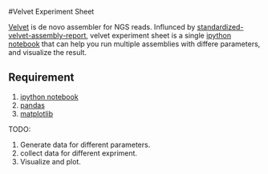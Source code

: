 #Velvet Experiment Sheet

[Velvet](https://github.com/dzerbino/velvet) is de novo assembler for NGS reads.
Influnced by [standardized-velvet-assembly-report](http://code.google.com/p/standardized-velvet-assembly-report/), 
velvet experiment sheet is a single [ipython notebook](http://ipython.org/ipython-doc/dev/interactive/htmlnotebook.html) that can 
help you run multiple assemblies with differe parameters, and visualize the result. 

<!-- You can use this experiment sheet to keep track of your tasks, and your results in the same place.
using ipython notebook this is possible. Also, an advantage of using is that you can put your experiment sheet
under source control and track the history of your work. -->

## Requirement
1. [ipython notebook](http://pandas.pydata.org)
2. [pandas](http://ipython.org/ipython-doc/dev/interactive/htmlnotebook.html)
3. [matplotlib](http://matplotlib.org)

TODO:
1. Generate data for different parameters.
2. collect data for different expriment. 
3. Visualize and plot.